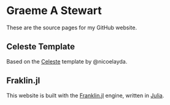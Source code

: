 # Graeme A Stewart

These are the source pages for my GitHub website.

## Celeste Template

Based on the [Celeste](https://github.com/nicoelayda/celeste) template by @nicoelayda.

## Fraklin.jl

This website is built with the [Franklin.jl](https://franklinjl.org) engine, written in [Julia](https://julialang.org).
